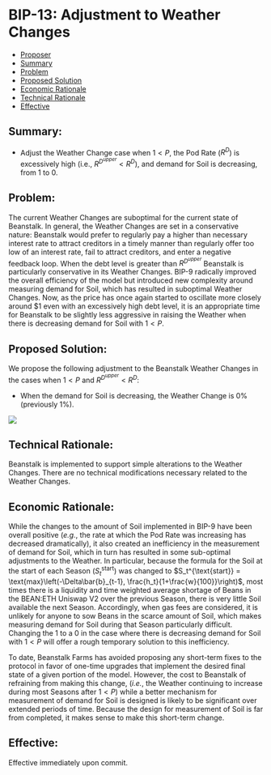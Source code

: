 # BIP-13: Adjustment to Weather Changes

- [Proposer](#proposer)
- [Summary](#summary)
- [Problem](#problem)
- [Proposed Solution](#proposed-solution)
- [Economic Rationale](#economic-rationale)
- [Technical Rationale](#technical-rationale)
- [Effective](#effective)

## Summary:

- Adjust the Weather Change case when $1 < P$, the Pod Rate ($R^{D}$) is excessively high (i.e., $R^{D^{upper}} < R^{D}$), and demand for Soil is decreasing, from 1 to 0.

## Problem:

The current Weather Changes are suboptimal for the current state of Beanstalk. In general, the Weather Changes are set in a conservative nature: Beanstalk would prefer to regularly pay a higher than necessary interest rate to attract creditors in a timely manner than regularly offer too low of an interest rate, fail to attract creditors, and enter a negative feedback loop. When the debt level is greater than $R^{D^{upper}}$ Beanstalk is particularly conservative in its Weather Changes. BIP-9 radically improved the overall efficiency of the model but introduced new complexity around measuring demand for Soil, which has resulted in suboptimal Weather Changes. Now, as the price has once again started to oscillate more closely around $1 even with an excessively high debt level, it is an appropriate time for Beanstalk to be slightly less aggressive in raising the Weather when there is decreasing demand for Soil with $1 < P$. 

## Proposed Solution:

We propose the following adjustment to the Beanstalk Weather Changes in the cases when $1 < P$ and $R^{D^{upper}} < R^D$:

- When the demand for Soil is decreasing, the Weather Change is 0% (previously 1%).
    
![](https://i.imgur.com/J9Oykok.png)

## Technical Rationale:

Beanstalk is implemented to support simple alterations to the Weather Changes. There are no technical modifications necessary related to the Weather Changes.

## Economic Rationale:

While the changes to the amount of Soil implemented in BIP-9 have been overall positive (*e.g.*, the rate at which the Pod Rate was increasing has decreased dramatically), it also created an inefficiency in the measurement of demand for Soil, which in turn has resulted in some sub-optimal adjustments to the Weather. In particular, because the formula for the Soil at the start of each Season ($S_t^{\text{start}}$) was changed to $S_t^{\text{start}} = \text{max}\left(-\Delta\bar{b}_{t-1}, \frac{h_t}{1+\frac{w}{100}}\right)$, most times there is a liquidity and time weighted average shortage of Beans in the BEAN:ETH Uniswap V2 over the previous Season, there is very little Soil available the next Season. Accordingly, when gas fees are considered, it is unlikely for anyone to sow Beans in the scarce amount of Soil, which makes measuring demand for Soil during that Season particularly difficult. Changing the 1 to a 0 in the case where there is decreasing demand for Soil with $1 < P$ will offer a rough temporary solution to this inefficiency.

To date, Beanstalk Farms has avoided proposing any short-term fixes to the protocol in favor of one-time upgrades that implement the desired final state of a given portion of the model. However, the cost to Beanstalk of refraining from making this change, (*i.e.*, the Weather continuing to increase during most Seasons after $1 < P$) while a better mechanism for measurement of demand for Soil is designed is likely to be significant over extended periods of time. Because the design for measurement of Soil is far from completed, it makes sense to make this short-term change.

## Effective:

Effective immediately upon commit.
